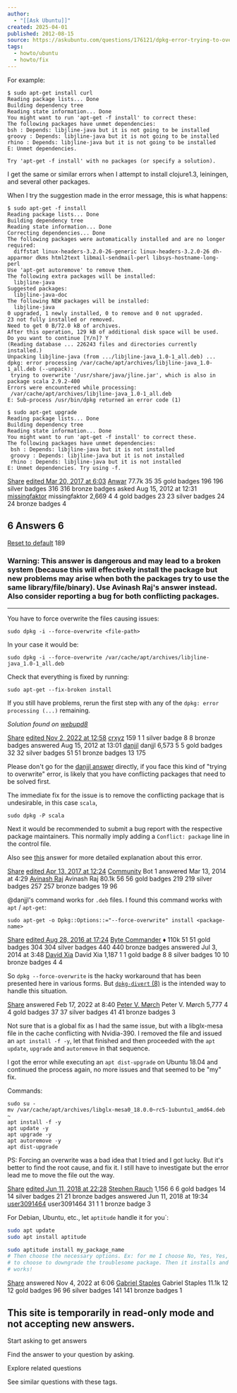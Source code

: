 ```yaml
---
author:
  - "[[Ask Ubuntu]]"
created: 2025-04-01
published: 2012-08-15
source: https://askubuntu.com/questions/176121/dpkg-error-trying-to-overwrite-file-which-is-also-in
tags:
  - howto/ubuntu
  - howto/fix
---
```

For example:

```
$ sudo apt-get install curl
Reading package lists... Done
Building dependency tree
Reading state information... Done
You might want to run 'apt-get -f install' to correct these:
The following packages have unmet dependencies:
bsh : Depends: libjline-java but it is not going to be installed
groovy : Depends: libjline-java but it is not going to be installed
rhino : Depends: libjline-java but it is not going to be installed
E: Unmet dependencies. 

Try 'apt-get -f install' with no packages (or specify a solution).
```

I get the same or similar errors when I attempt to install clojure1.3, leiningen, and several other packages.

When I try the suggestion made in the error message, this is what happens:

```
$ sudo apt-get -f install 
Reading package lists... Done
Building dependency tree       
Reading state information... Done
Correcting dependencies... Done
The following packages were automatically installed and are no longer required:
  diffstat linux-headers-3.2.0-26-generic linux-headers-3.2.0-26 dh-apparmor dkms html2text libmail-sendmail-perl libsys-hostname-long-perl
Use 'apt-get autoremove' to remove them.
The following extra packages will be installed:
  libjline-java
Suggested packages:
  libjline-java-doc
The following NEW packages will be installed:
  libjline-java
0 upgraded, 1 newly installed, 0 to remove and 0 not upgraded.
23 not fully installed or removed.
Need to get 0 B/72.0 kB of archives.
After this operation, 129 kB of additional disk space will be used.
Do you want to continue [Y/n]? Y
(Reading database ... 226243 files and directories currently installed.)
Unpacking libjline-java (from .../libjline-java_1.0-1_all.deb) ...
dpkg: error processing /var/cache/apt/archives/libjline-java_1.0-1_all.deb (--unpack):
 trying to overwrite '/usr/share/java/jline.jar', which is also in package scala 2.9.2-400
Errors were encountered while processing:
 /var/cache/apt/archives/libjline-java_1.0-1_all.deb
E: Sub-process /usr/bin/dpkg returned an error code (1)

$ sudo apt-get upgrade
Reading package lists... Done
Building dependency tree       
Reading state information... Done
You might want to run 'apt-get -f install' to correct these.
The following packages have unmet dependencies:
 bsh : Depends: libjline-java but it is not installed
 groovy : Depends: libjline-java but it is not installed
 rhino : Depends: libjline-java but it is not installed
E: Unmet dependencies. Try using -f.
```

[Share](https://askubuntu.com/q/176121 "Short permalink to this question") [edited Mar 20, 2017 at 6:03](https://askubuntu.com/posts/176121/revisions "show all edits to this post") [Anwar](https://askubuntu.com/users/61218/anwar) 77.7k 35 35 gold badges 196 196 silver badges 316 316 bronze badges asked Aug 15, 2012 at 12:31 [missingfaktor](https://askubuntu.com/users/36554/missingfaktor) missingfaktor 2,669 4 4 gold badges 23 23 silver badges 24 24 bronze badges 4

## 6 Answers 6

[Reset to default](https://askubuntu.com/questions/176121/dpkg-error-trying-to-overwrite-file-which-is-also-in?answertab=scoredesc#tab-top) 189

### Warning: This answer is dangerous and may lead to a broken system (because this will effectively install the package but new problems may arise when both the packages try to use the same library/file/binary). Use Avinash Raj's answer instead. Also consider reporting a bug for both conflicting packages.

---

You have to force overwrite the files causing issues:

```
sudo dpkg -i --force-overwrite <file-path>
```

In your case it would be:

```
sudo dpkg -i --force-overwrite /var/cache/apt/archives/libjline-java_1.0-1_all.deb
```

Check that everything is fixed by running:

```
sudo apt-get --fix-broken install
```

If you still have problems, rerun the first step with any of the `dpkg: error processing (...)` remaining.

*Solution found on [webupd8](http://www.webupd8.org/2011/02/fix-dpkg-error-trying-to-overwrite-x.html)*

[Share](https://askubuntu.com/a/176132 "Short permalink to this answer") [edited Nov 2, 2022 at 12:58](https://askubuntu.com/posts/176132/revisions "show all edits to this post") [crxyz](https://askubuntu.com/users/1031101/crxyz) 159 1 1 silver badge 8 8 bronze badges answered Aug 15, 2012 at 13:01 [danjjl](https://askubuntu.com/users/22537/danjjl) danjjl 6,573 5 5 gold badges 32 32 silver badges 51 51 bronze badges 13 175

Please don't go for the [danjjl answer](https://askubuntu.com/a/176132/169736) directly, if you face this kind of "trying to overwrite" error, is likely that you have conflicting packages that need to be solved first.

The immediate fix for the issue is to remove the conflicting package that is undesirable, in this case `scala`,

```
sudo dpkg -P scala
```

Next it would be recommended to submit a bug report with the respective package maintainers. This normally imply adding a `Conflict: package` line in the control file.

Also see [this](https://askubuntu.com/a/430443/202806) answer for more detailed explanation about this error.

[Share](https://askubuntu.com/a/433510 "Short permalink to this answer") [edited Apr 13, 2017 at 12:24](https://askubuntu.com/posts/433510/revisions "show all edits to this post") [Community](https://askubuntu.com/users/-1/community) Bot 1 answered Mar 13, 2014 at 4:29 [Avinash Raj](https://askubuntu.com/users/202806/avinash-raj) Avinash Raj 80.1k 56 56 gold badges 219 219 silver badges 257 257 bronze badges 19 96

@danjjl's command works for `.deb` files. I found this command works with `apt` / `apt-get`:

```
sudo apt-get -o Dpkg::Options::="--force-overwrite" install <package-name>
```

[Share](https://askubuntu.com/a/491086 "Short permalink to this answer") [edited Aug 28, 2016 at 17:24](https://askubuntu.com/posts/491086/revisions "show all edits to this post") [Byte Commander](https://askubuntu.com/users/367990/byte-commander) ♦ 110k 51 51 gold badges 304 304 silver badges 440 440 bronze badges answered Jul 3, 2014 at 3:48 [David Xia](https://askubuntu.com/users/23430/david-xia) David Xia 1,187 1 1 gold badge 8 8 silver badges 10 10 bronze badges 4 4

So `dpkg --force-overwrite` is the hacky workaround that has been presented here in various forms. But [`dpkg-divert` (8)](https://linux.die.net/man/8/dpkg-divert) is the intended way to handle this situation.

[Share](https://askubuntu.com/a/1393389 "Short permalink to this answer") answered Feb 17, 2022 at 8:40 [Peter V. Mørch](https://askubuntu.com/users/34154/peter-v-m%c3%b8rch) Peter V. Mørch 5,777 4 4 gold badges 37 37 silver badges 41 41 bronze badges 3

Not sure that is a global fix as I had the same issue, but with a libglx-mesa file in the cache conflicting with Nvidia-390. I removed the file and issued an `apt install -f -y`, let that finished and then proceeded with the `apt update`, `upgrade` and `autoremove` in that sequence.

I got the error while executing an `apt dist-upgrade` on Ubuntu 18.04 and continued the process again, no more issues and that seemed to be "my" fix.

Commands:

```
sudo su -
mv /var/cache/apt/archives/libglx-mesa0_18.0.0~rc5-1ubuntu1_amd64.deb ~
apt install -f -y
apt update -y
apt upgrade -y
apt autoremove -y
apt dist-upgrade
```

PS: Forcing an overwrite was a bad idea that I tried and I got lucky. But it's better to find the root cause, and fix it. I still have to investigate but the error lead me to move the file out the way.

[Share](https://askubuntu.com/a/1045704 "Short permalink to this answer") [edited Jun 11, 2018 at 22:28](https://askubuntu.com/posts/1045704/revisions "show all edits to this post") [Stephen Rauch](https://askubuntu.com/users/681688/stephen-rauch) 1,156 6 6 gold badges 14 14 silver badges 21 21 bronze badges answered Jun 11, 2018 at 19:34 [user3091464](https://askubuntu.com/users/515441/user3091464) user3091464 31 1 1 bronze badge 3

For Debian, Ubuntu, etc., let `aptitude` handle it for you\`:

```bash
sudo apt update
sudo apt install aptitude

sudo aptitude install my_package_name
# Then choose the necessary options. Ex: for me I choose No, Yes, Yes,
# to choose to downgrade the troublesome package. Then it installs and
# works!
```

[Share](https://askubuntu.com/a/1439009 "Short permalink to this answer") answered Nov 4, 2022 at 6:06 [Gabriel Staples](https://askubuntu.com/users/327339/gabriel-staples) Gabriel Staples 11.1k 12 12 gold badges 96 96 silver badges 141 141 bronze badges 1

## This site is temporarily in read-only mode and not accepting new answers.

Start asking to get answers

Find the answer to your question by asking.

Explore related questions

See similar questions with these tags.